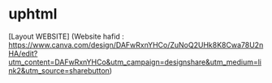 # uphtml

[Layout WEBSITE] 
 (Website hafid : https://www.canva.com/design/DAFwRxnYHCo/ZuNoQ2UHk8K8Cwa78U2nHA/edit?utm_content=DAFwRxnYHCo&utm_campaign=designshare&utm_medium=link2&utm_source=sharebutton)
